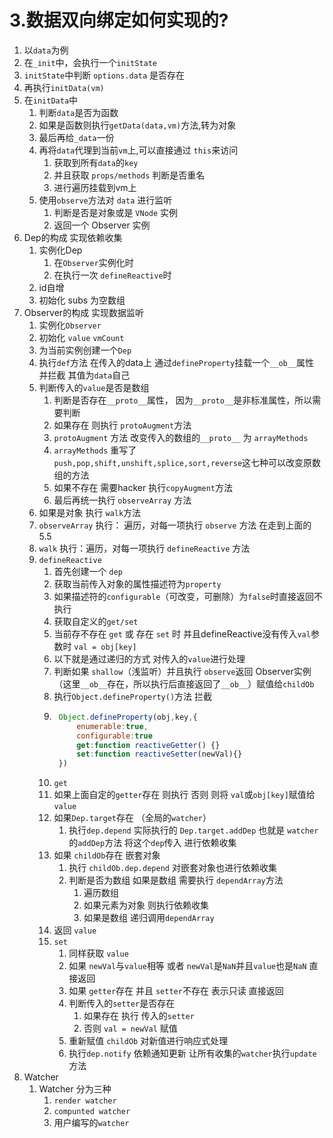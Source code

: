 # 3.数据双向绑定如何实现的?

1.  以`data`为例
2.  在`_init`中，会执行一个`initState`
3.  `initState`中判断 `options.data` 是否存在
4.  再执行`initData(vm)`
5.  在`initData`中
    1.  判断`data`是否为函数
    2.  如果是函数则执行`getData(data,vm)`方法,转为对象
    3.  最后再给`_data`一份
    4.  再将`data`代理到当前`vm`上,可以直接通过 `this`来访问
        1.  获取到所有`data`的`key`
        2.  并且获取 `props/methods` 判断是否重名
        3.  进行遍历挂载到vm上
    5.  使用`observe`方法对 `data` 进行监听
        1.  判断是否是对象或是 `VNode` 实例
        2.  返回一个 Observer 实例
6.  Dep的构成 实现依赖收集
    1.  实例化Dep
        1.  在`Observer`实例化时
        2.  在执行一次 `defineReactive`时
    2.  id自增
    3.  初始化 subs 为空数组
8.  Observer的构成 实现数据监听
    1.  实例化`Observer`
    2.  初始化 `value` `vmCount`
    3.  为当前实例创建一个`Dep`
    4.  执行`def`方法 在传入的data上 通过`defineProperty`挂载一个`__ob__`属性 并拦截 其值为`data`自己
    5.  判断传入的`value`是否是数组
        1.  判断是否存在`__proto__`属性， 因为`__proto__`是非标准属性，所以需要判断
        2.  如果存在 则执行 `protoAugment`方法
        3.  `protoAugment` 方法 改变传入的数组的`__proto__` 为 `arrayMethods`
        4.  `arrayMethods` 重写了 `push,pop,shift,unshift,splice,sort,reverse`这七种可以改变原数组的方法
        5.  如果不存在 需要hacker 执行`copyAugment`方法
        6.  最后再统一执行 `observeArray` 方法
    6.  如果是对象 执行 `walk`方法
    7.  `observeArray` 执行： 遍历，对每一项执行 `observe` 方法 在走到上面的 5.5
    8.  `walk` 执行：遍历，对每一项执行 `defineReactive` 方法
    9.  `defineReactive`
        1.  首先创建一个 `dep`
        2.  获取当前传入对象的属性描述符为`property`
        3.  如果描述符的`configurable`（可改变，可删除）为`false`时直接返回不执行 
        4.  获取自定义的`get/set`
        5.  当前存不存在 `get` 或 存在 `set` 时 并且defineReactive没有传入`val`参数时 `val = obj[key]`
        6.  以下就是通过递归的方式 对传入的`value`进行处理
        7.  判断如果 `shallow`（浅监听）并且执行 `observe`返回 Observer实例（这里`__ob__`存在，所以执行后直接返回了`__ob__`）赋值给`childOb`
        8.  执行`Object.defineProperty()`方法 拦截
        9. ```js
            Object.defineProperty(obj,key,{
                enumerable:true,
                configurable:true
                get:function reactiveGetter() {}
                set:function reactiveSetter(newVal){}
            })
            ```
        10. `get` 
           1.  如果上面自定的`getter`存在 则执行 否则 则将 `val`或`obj[key]`赋值给`value`
           2.  如果`Dep.target`存在 （全局的`watcher`）
               1.  执行`dep.depend` 实际执行的 `Dep.target.addDep` 也就是 `watcher`的`addDep`方法 将这个`dep`传入 进行依赖收集
           3.  如果 `childOb`存在 嵌套对象
               1.  执行 `childOb.dep.depend`  对嵌套对象也进行依赖收集
               2.  判断是否为数组 如果是数组 需要执行 `dependArray`方法
                   1.  遍历数组
                   2.  如果元素为对象 则执行依赖收集
                   3.  如果是数组 递归调用`dependArray`
           4.  返回 `value`
        11. `set`
            1.  同样获取 `value`
            2.  如果 `newVal`与`value`相等 或者 `newVal`是`NaN`并且`value`也是`NaN` 直接返回
            3.  如果 `getter`存在 并且 `setter`不存在 表示只读 直接返回
            4.  判断传入的`setter`是否存在
                1.  如果存在 执行 传入的`setter`
                2.  否则 `val = newVal` 赋值
            5.  重新赋值 `childOb` 对新值进行响应式处理
            6.  执行`dep.notify` 依赖通知更新 让所有收集的`watcher`执行`update`方法
9. Watcher
   1.  Watcher 分为三种
       1.  `render watcher`
       2.  `compunted watcher`
       3.  用户编写的`watcher`